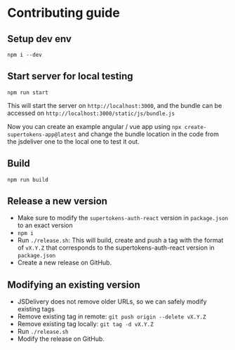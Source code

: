 # Contributing guide

## Setup dev env
```
npm i --dev
```

## Start server for local testing
```
npm run start
```

This will start the server on `http://localhost:3000`, and the bundle can be accessed on `http://localhost:3000/static/js/bundle.js`

Now you can create an example angular / vue app using `npx create-supertokens-app@latest` and change the bundle location in the code from the jsdeliver one to the local one to test it out.

## Build
```
npm run build
```

## Release a new version
- Make sure to modify the `supertokens-auth-react` version in `package.json` to an exact version
- `npm i`
- Run `./release.sh`: This will build, create and push a tag with the format of `vX.Y.Z` that corresponds to the supertokens-auth-react version in `package.json`
- Create a new release on GitHub.

## Modifying an existing version
- JSDelivery does not remove older URLs, so we can safely modify existing tags
- Remove existing tag in remote: `git push origin --delete vX.Y.Z`
- Remove existing tag locally: `git tag -d vX.Y.Z`
- Run `./release.sh`
- Modify the release on GitHub.
